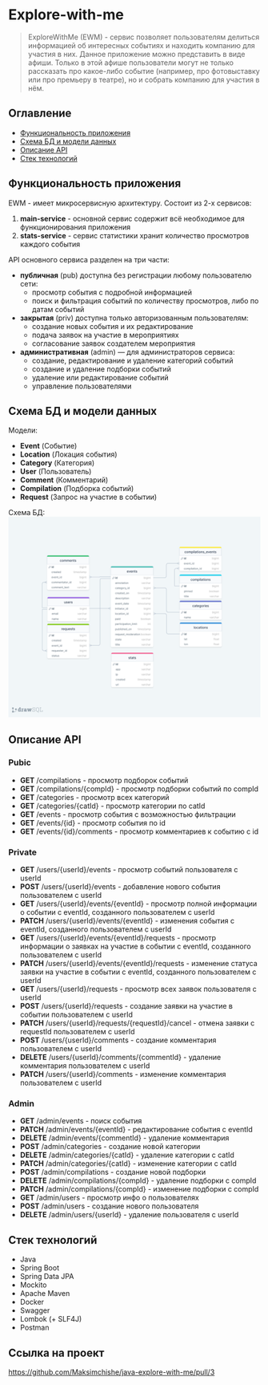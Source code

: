 # Explore-with-me

> ExploreWithMe (EWM) - сервис позволяет пользователям делиться информацией об интересных событиях и находить компанию
> для участия в них.
> Данное приложение можно представить в виде афиши. Только в этой афише пользователи могут не только рассказать про
> какое-либо событие (например, про фотовыставку или про премьеру в театре), но и собрать компанию для участия в нём.

## Оглавление

- [Функциональность приложения](#функциональность-приложения)
- [Схема БД и модели данных](#схема-бд-и-модели-данных)
- [Описание API](#описание-api)
- [Стек технологий](#стек-технологий)

## Функциональность приложения

EWM - имеет микросервисную архитектуру. Состоит из 2-х сервисов:

1. **main-service** - основной сервис содержит всё необходимое для функционирования приложения
2. **stats-service** - сервис статистики хранит количество просмотров каждого события

API основного сервиса разделен на три части:

- **публичная** (pub) доступна без регистрации любому пользователю сети:
    - просмотр события с подробной информацией
    - поиск и фильтрация событий по количеству просмотров, либо по датам событий
- **закрытая** (priv) доступна только авторизованным пользователям:
    - создание новых события и их редактирование
    - подача заявок на участие в мероприятиях
    - согласование заявок создателем мероприятия
- **административная** (admin) — для администраторов сервиса:
    - создание, редактирование и удаление категорий событий
    - создание и удаление подборки событий
    - удаление или редактирование событий
    - управление пользователями

## Схема БД и модели данных

Модели:

- **Event** (Событие)
- **Location** (Локация события)
- **Category** (Категория)
- **User** (Пользователь)
- **Comment** (Комментарий)
- **Compilation** (Подборка событий)
- **Request** (Запрос на участие в событии)

Схема БД:
![Scheme of ExploreWithMe database](/ewm_diagram.png)

## Описание API

<h3>Pubic</h3>

- **GET** /compilations - просмотр подборок событий
- **GET** /compilations/{compId} - просмотр подборки событий по compId
- **GET** /categories - просмотр всех категорий
- **GET** /categories/{catId} - просмотр категории по catId
- **GET** /events - просмотр события с возможностью фильтрации
- **GET** /events/{id} - просмотр события по id
- **GET** /events/{id}/comments - просмотр комментариев к событию с id

<h3>Private</h3>

- **GET** /users/{userId}/events - просмотр событий пользователя с userId
- **POST** /users/{userId}/events - добавление нового события пользователем с userId
- **GET** /users/{userId}/events/{eventId} - просмотр полной информации о событии с eventId, созданного пользователем с
  userId
- **PATCH** /users/{userId}/events/{eventId} - изменения события с eventId, созданного пользователем с userId
- **GET** /users/{userId}/events/{eventId}/requests - просмотр информации о заявках на участие в событии с eventId,
  созданного пользователем с userId
- **PATCH** /users/{userId}/events/{eventId}/requests - изменение статуса заявки на участие в событии с eventId,
  созданного пользователем с userId
- **GET** /users/{userId}/requests - просмотр всех заявок пользователя с userId
- **POST** /users/{userId}/requests - создание заявки на участие в событии пользователем с userId
- **PATCH** /users/{userId}/requests/{requestId}/cancel - отмена заявки с requestId пользователем с userId
- **POST** /users/{userId}/comments - создание комментария пользователем с userId
- **DELETE** /users/{userId}/comments/{commentId} - удаление комментария пользователем с userId
- **PATCH** /users/{userId}/comments - изменение комментария пользователем с userId

<h3>Admin</h3>

- **GET** /admin/events - поиск события
- **PATCH** /admin/events/{eventId} - редактирование события с eventId
- **DELETE** /admin/events/{commentId} - удаление комментария
- **POST** /admin/categories - создание новой категории
- **DELETE** /admin/categories/{catId} - удаление категории с catId
- **PATCH** /admin/categories/{catId} - изменение категории с catId
- **POST** /admin/compilations - создание новой подборки
- **DELETE** /admin/compilations/{compId} - удаление подборки с compId
- **PATCH** /admin/compilations/{compId} - изменение подборки с compId
- **GET** /admin/users - просмотр инфо о пользователях
- **POST** /admin/users - создание нового пользователя
- **DELETE** /admin/users/{userId} - удаление пользователя с userId

## Стек технологий

- Java
- Spring Boot
- Spring Data JPA
- Mockito
- Apache Maven
- Docker
- Swagger
- Lombok (+ SLF4J)
- Postman

## Ссылка на проект
https://github.com/Maksimchishe/java-explore-with-me/pull/3



